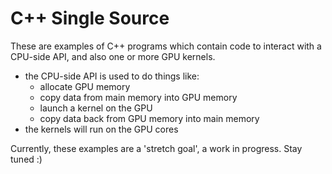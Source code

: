 # C++ Single Source

These are examples of C++ programs which contain code to interact with a CPU-side API, and also one or more GPU kernels.

- the CPU-side API is used to do things like:
    - allocate GPU memory
    - copy data from main memory into GPU memory
    - launch a kernel on the GPU
    - copy data back from GPU memory into main memory
- the kernels will run on the GPU cores

Currently, these examples are a 'stretch goal', a work in progress. Stay tuned :)
